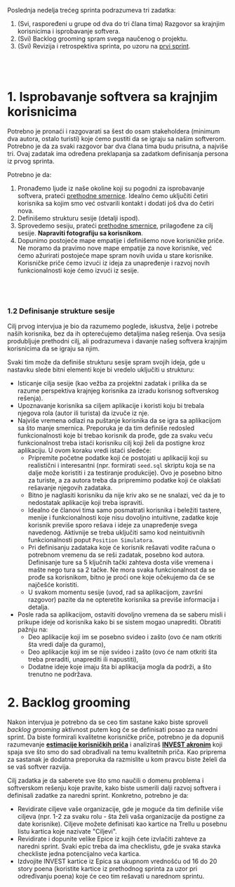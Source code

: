 Poslednja nedelja trećeg sprinta podrazumeva tri zadatka:

1. (Svi, raspoređeni u grupe od dva do tri člana tima) Razgovor sa krajnjim korisnicima i isprobavanje softvera.
2. (Svi) Backlog grooming spram svega naučenog o projektu.
3. (Svi) Revizija i retrospektiva sprinta, po uzoru na [prvi sprint](https://github.com/psw-ftn/supportive-information/blob/master/s1/w2/s1e-review-retrospective.md).
<br><br><br><br>
# 1. Isprobavanje softvera sa krajnjim korisnicima
Potrebno je pronaći i razgovarati sa šest do osam stakeholdera (minimum dva autora, ostalo turisti) koje ćemo pustiti da se igraju sa našim softverom. Potrebno je da za svaki razgovor bar dva člana tima budu prisutna, a najviše tri. Ovaj zadatak ima određena preklapanja sa zadatkom definisanja persona iz prvog sprinta.

Potrebno je da:

1. Pronađemo ljude iz naše okoline koji su pogodni za isprobavanje softvera, prateći [prethodne smernice](https://github.com/psw-ftn/supportive-information/blob/master/s1/w2/s1c-customers.md#1-pronalazak-pogodnih-ljudi-za-intervju). Idealno ćemo uključiti četiri korisnika sa kojim smo već ostvarili kontakt i dodati još dva do četiri nova.
2. Definišemo strukturu sesije (detalji ispod).
3. Sprovedemo sesiju, prateći [prethodne smernice](https://github.com/psw-ftn/supportive-information/blob/master/s1/w2/s1c-customers.md#3-sprovo%C4%91enje-intervjua), prilagođene za cilj sesije. **Napraviti fotografiju sa korisnikom**.
4. Dopunimo postojeće mape empatije i definišemo nove korisničke priče. Ne moramo da pravimo nove mape empatije za nove korisnike, već ćemo ažurirati postojeće mape spram novih uvida u stare korisnike. Korisničke priče ćemo izvući iz ideja za unapređenje i razvoj novih funkcionalnosti koje ćemo izvući iz sesije.
<br><br><br><br>

### 1.2 Definisanje strukture sesije
Cilj prvog intervjua je bio da razumemo poglede, iskustva, želje i potrebe naših korisnika, bez da ih opterećujemo detaljima našeg rešenja. Ova sesija produbljuje prethodni cilj, ali podrazumeva i davanje našeg softvera krajnjim korisnicima da se igraju sa njim.

Svaki tim može da definiše strukturu sesije spram svojih ideja, gde u nastavku slede bitni elementi koje bi vredelo uključiti u strukturu:

- Isticanje cilja sesije (kao vežba za projektni zadatak i prilika da se razume perspektiva krajnjeg korisnika za izradu korisnog softverskog rešenja).
- Upoznavanje korisnika sa ciljem aplikacije i koristi koju bi trebala njegova rola (autor ili turista) da izvuče iz nje.
- Najviše vremena odlazi na puštanje korisnika da se igra sa aplikacijom sa što manje smernica. Preporuka je da tim definiše redosled funkcionalnosti koje bi trebao korisnik da prođe, gde za svaku veću funkcionalnost treba istaći korisniku cilj koji želi da postigne kroz aplikaciju. U ovom koraku vredi istaći sledeće:
   - Pripremite početne podatke koji će postojati u aplikaciji koji su realistični i interesantni (npr. formirati `seed.sql` skriptu koja se na dalje može koristiti i za testiranje produkcije). Ovo je posebno bitno za turiste, a za autora treba da pripremimo podatke koji će olakšati rešavanje njegovih zadataka.
   - Bitno je naglasiti korisniku da nije kriv ako se ne snalazi, već da je to nedostatak aplikacije koji treba ispraviti.
   - Idealno će članovi tima samo posmatrati korisnika i beležiti tastere, menije i funkcionalnosti koje nisu dovoljno intuitivne, zadatke koje korisnik previše sporo rešava i ideje za unapređenje svega navedenog. Aktivnije se treba uključiti samo kod neintuitivnih funkcionalnosti poput `Position Simulatora`.
   - Pri definisanju zadataka koje će korisnik rešavati vodite računa o potrebnom vremenu da se reši zadatak, posebno kod autora. Definisanje ture sa 5 ključnih tački zahteva dosta više vremena i mašte nego tura sa 2 tačke. Ne mora svaka funkcionalnost da se prođe sa korisnikom, bitno je proći one koje očekujemo da će se najčešće koristiti.
   - U svakom momentu sesije (uvod, rad sa aplikacijom, završni razgovor) pazite da ne opteretite korisnika sa previše informacija i detalja.
- Posle rada sa aplikacijom, ostaviti dovoljno vremena da se saberu misli i prikupe ideje od korisnika kako bi se sistem mogao unaprediti. Obratiti pažnju na:
   - Deo aplikacije koji im se posebno svideo i zašto (ovo će nam otkriti šta vredi dalje da guramo),
   - Deo aplikacije koji im se nije svideo i zašto (ovo će nam otkriti šta treba preraditi, unaprediti ili napustiti),
   - Dodatne ideje koje imaju šta bi aplikacija mogla da podrži, a što trenutno ne podržava.

# 2. Backlog grooming
Nakon intervjua je potrebno da se ceo tim sastane kako biste sproveli _backlog grooming_ aktivnost putem kog će se definisati posao za naredni sprint. Da biste formirali kvalitetne korisničke priče, potrebno je da dopuniš razumevanje **[estimacije korisničkih priča](https://www.youtube.com/watch?v=xna-heGqXCc&list=PLWTyGVhcibjYc44t_AD6Sg0R4RhwMzRAB)** i analiziraš **[INVEST akronim](https://www.youtube.com/watch?v=nBE-6fMQxvs)** koji spaja sve što smo do sad obrađivali na temu kvalitetnih priča. Kao priprema za sastanak je dodatna preporuka da razmislite u kom pravcu biste želeli da se vaš softver razvija.

Cilj zadatka je da saberete sve što smo naučili o domenu problema i softverskom rešenju koje pravite, kako biste usmerili dalji razvoj softvera i definisali zadatke za naredni sprint. Konkretno, potrebno je da:

- Revidirate ciljeve vaše organizacije, gde je moguće da tim definiše više ciljeva (npr. 1-2 za svaku rolu - šta želi vaša organizacije da postigne za date korisnike). Ciljeve možete definisati kao kartice na Trellu u posebnu listu kartica koje nazivate "Ciljevi".
- Revidirate i dopunite velike Epice iz kojih ćete izvlačiti zahteve za naredni sprint. Svaki epic treba da ima checklistu, gde je svaka stavka checkliste jedna potencijalno veća kartica.
- Izdvojite INVEST kartice iz Epica sa ukupnom vrednošću od 16 do 20 story poena (koristite kartice iz prethodnog sprinta za uzor pri određivanju poena) koje će ceo tim rešavati u narednom sprintu.
